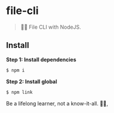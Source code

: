 # file-cli

> 📁🌱 File CLI with NodeJS.

## Install

**Step 1: Install dependencies**

```js
$ npm i
```

**Step 2: Install global**

```js
$ npm link
```


<!-- INSPIRATIONAL_QUOTE_START -->
Be a lifelong learner, not a know-it-all.
🧑‍💻,
<!-- INSPIRATIONAL_QUOTE_END -->
